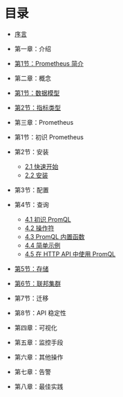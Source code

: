 # 目录

* [ 序言](README.md)

* 第一章：介绍

* [第1节：Prometheus 简介](1-introduction/overview.md)

* 第二章：概念
* [第1节：数据模型](2-concepts/data_model.md)
* [第2节：指标类型](2-concepts/metric_types.md)

* 第三章：Prometheus

* 第1节：初识 Prometheus
* 第2节：安装
    * [2.1 快速开始](3-prometheus/gettingstarted.md)
    * [2.2 安装](3-prometheus/installation.md)
* 第3节：配置
* 第4节：查询
    * [4.1 初识 PromQL](3-prometheus/basics.md)
    * [4.2 操作符](3-prometheus/operators.md)
    * [4.3 PromQL 内置函数](3-prometheus/functions.md)
    * [4.4 简单示例](3-prometheus/examples.md)
    * [4.5 在 HTTP API 中使用 PromQL](3-prometheus/api.md)
* [第5节：存储](3-prometheus/storage.md)
* [第6节：联邦集群](3-prometheus/federation.md)
* 第7节：迁移
* 第8节：API 稳定性

* 第四章：可视化

* 第五章：监控手段

* 第六章：其他操作

* 第七章：告警

* 第八章：最佳实践
